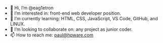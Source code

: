 - 👋 Hi, I’m @eag1etron
- 👀 I’m interested in: front-end web developer position.
- 🌱 I’m currently learning: HTML, CSS, JavaScript, VS Code, GitHub, and LINUX.
- 💞️ I’m looking to collaborate on: any project as junior coder.
- 📫 How to reach me: paul@hpware.com

<!---
eag1etron/eag1etron is a ✨ special ✨ repository because its `README.md` (this file) appears on your GitHub profile.
You can click the Preview link to take a look at your changes.
--->
